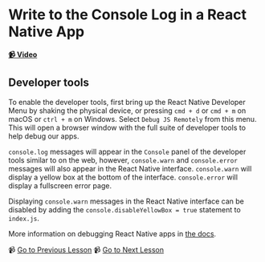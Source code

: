 # Write to the Console Log in a React Native App

**[📹 Video](https://egghead.io/lessons/react-native-write-to-the-console-log-in-a-react-native-app)**

## Developer tools

To enable the developer tools, first bring up the React Native Developer Menu by shaking the physical device, or pressing `cmd + d` or `cmd + m` on macOS or `ctrl + m` on Windows. Select `Debug JS Remotely` from this menu. This will open a browser window with the full suite of developer tools to help debug our apps.

`console.log` messages will appear in the `Console` panel of the developer tools similar to on the web, however, `console.warn` and `console.error` messages will also appear in the React Native interface. `console.warn` will display a yellow box at the bottom of the interface. `console.error` will display a fullscreen error page.

Displaying `console.warn` messages in the React Native interface can be disabled by adding the `console.disableYellowBox = true` statement to `index.js`.

More information on debugging React Native apps in [the docs](https://reactnative.dev/docs/debugging).

📹 [Go to Previous Lesson](https://egghead.io/lessons/react-native-accept-user-input-with-react-native-textinput)
📹 [Go to Next Lesson](https://egghead.io/lessons/react-native-use-the-debugger-in-a-react-native-app)
